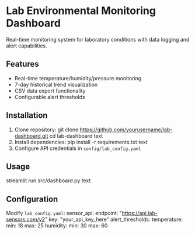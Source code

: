# Lab Environmental Monitoring Dashboard

Real-time monitoring system for laboratory conditions with data logging and alert capabilities.

## Features
- Real-time temperature/humidity/pressure monitoring
- 7-day historical trend visualization
- CSV data export functionality
- Configurable alert thresholds

## Installation
1. Clone repository:
git clone https://github.com/yourusername/lab-dashboard.git
cd lab-dashboard
text
2. Install dependencies:
pip install -r requirements.txt
text
3. Configure API credentials in `config/lab_config.yaml`

## Usage
streamlit run src/dashboard.py
text

## Configuration
Modify `lab_config.yaml`:
sensor_api:
endpoint: "https://api.lab-sensors.com/v2"
key: "your_api_key_here"
alert_thresholds:
temperature:
min: 18
max: 25
humidity:
min: 30
max: 60
